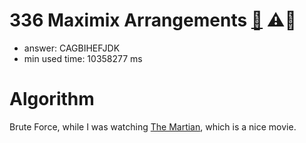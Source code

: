 336 Maximix Arrangements [:link:](http://projecteuler.net/problem=336)  :warning::thought_balloon:
========================

- answer: CAGBIHEFJDK 
- min used time: 10358277 ms

Algorithm
=========

Brute Force, while I was watching [The Martian](http://www.imdb.com/title/tt3659388/), which is a nice movie.
